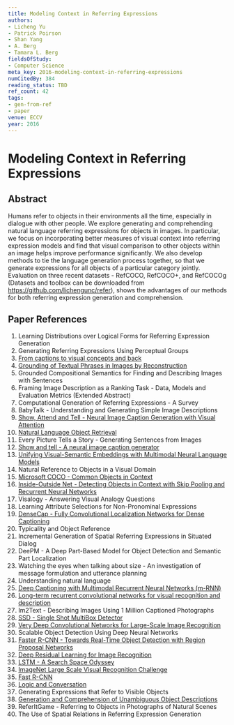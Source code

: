 ```yaml
---
title: Modeling Context in Referring Expressions
authors:
- Licheng Yu
- Patrick Poirson
- Shan Yang
- A. Berg
- Tamara L. Berg
fieldsOfStudy:
- Computer Science
meta_key: 2016-modeling-context-in-referring-expressions
numCitedBy: 384
reading_status: TBD
ref_count: 42
tags:
- gen-from-ref
- paper
venue: ECCV
year: 2016
---
```


# Modeling Context in Referring Expressions

## Abstract

Humans refer to objects in their environments all the time, especially in dialogue with other people. We explore generating and comprehending natural language referring expressions for objects in images. In particular, we focus on incorporating better measures of visual context into referring expression models and find that visual comparison to other objects within an image helps improve performance significantly. We also develop methods to tie the language generation process together, so that we generate expressions for all objects of a particular category jointly. Evaluation on three recent datasets - RefCOCO, RefCOCO+, and RefCOCOg (Datasets and toolbox can be downloaded from https://github.com/lichengunc/refer), shows the advantages of our methods for both referring expression generation and comprehension.

## Paper References

1. Learning Distributions over Logical Forms for Referring Expression Generation
2. Generating Referring Expressions Using Perceptual Groups
3. [From captions to visual concepts and back](2015-from-captions-to-visual-concepts-and-back)
4. [Grounding of Textual Phrases in Images by Reconstruction](2016-grounding-of-textual-phrases-in-images-by-reconstruction)
5. Grounded Compositional Semantics for Finding and Describing Images with Sentences
6. Framing Image Description as a Ranking Task - Data, Models and Evaluation Metrics (Extended Abstract)
7. Computational Generation of Referring Expressions - A Survey
8. BabyTalk - Understanding and Generating Simple Image Descriptions
9. [Show, Attend and Tell - Neural Image Caption Generation with Visual Attention](2015-show-attend-and-tell-neural-image-caption-generation-with-visual-attention)
10. [Natural Language Object Retrieval](2016-natural-language-object-retrieval)
11. Every Picture Tells a Story - Generating Sentences from Images
12. [Show and tell - A neural image caption generator](2015-show-and-tell-a-neural-image-caption-generator)
13. [Unifying Visual-Semantic Embeddings with Multimodal Neural Language Models](2014-unifying-visual-semantic-embeddings-with-multimodal-neural-language-models)
14. Natural Reference to Objects in a Visual Domain
15. [Microsoft COCO - Common Objects in Context](2014-microsoft-coco-common-objects-in-context)
16. [Inside-Outside Net - Detecting Objects in Context with Skip Pooling and Recurrent Neural Networks](2016-inside-outside-net-detecting-objects-in-context-with-skip-pooling-and-recurrent-neural-networks)
17. Visalogy - Answering Visual Analogy Questions
18. Learning Attribute Selections for Non-Pronominal Expressions
19. [DenseCap - Fully Convolutional Localization Networks for Dense Captioning](2016-densecap-fully-convolutional-localization-networks-for-dense-captioning)
20. Typicality and Object Reference
21. Incremental Generation of Spatial Referring Expressions in Situated Dialog
22. DeePM - A Deep Part-Based Model for Object Detection and Semantic Part Localization
23. Watching the eyes when talking about size - An investigation of message formulation and utterance planning
24. Understanding natural language
25. [Deep Captioning with Multimodal Recurrent Neural Networks (m-RNN)](2015-deep-captioning-with-multimodal-recurrent-neural-networks-m-rnn)
26. [Long-term recurrent convolutional networks for visual recognition and description](2015-long-term-recurrent-convolutional-networks-for-visual-recognition-and-description)
27. Im2Text - Describing Images Using 1 Million Captioned Photographs
28. [SSD - Single Shot MultiBox Detector](2016-ssd-single-shot-multibox-detector)
29. [Very Deep Convolutional Networks for Large-Scale Image Recognition](2015-very-deep-convolutional-networks-for-large-scale-image-recognition)
30. Scalable Object Detection Using Deep Neural Networks
31. [Faster R-CNN - Towards Real-Time Object Detection with Region Proposal Networks](2015-faster-r-cnn-towards-real-time-object-detection-with-region-proposal-networks)
32. [Deep Residual Learning for Image Recognition](2016-deep-residual-learning-for-image-recognition)
33. [LSTM - A Search Space Odyssey](2017-lstm-a-search-space-odyssey)
34. [ImageNet Large Scale Visual Recognition Challenge](2015-imagenet-large-scale-visual-recognition-challenge)
35. [Fast R-CNN](2015-fast-r-cnn)
36. [Logic and Conversation](2005-logic-and-conversation)
37. Generating Expressions that Refer to Visible Objects
38. [Generation and Comprehension of Unambiguous Object Descriptions](2016-generation-and-comprehension-of-unambiguous-object-descriptions)
39. ReferItGame - Referring to Objects in Photographs of Natural Scenes
40. The Use of Spatial Relations in Referring Expression Generation
